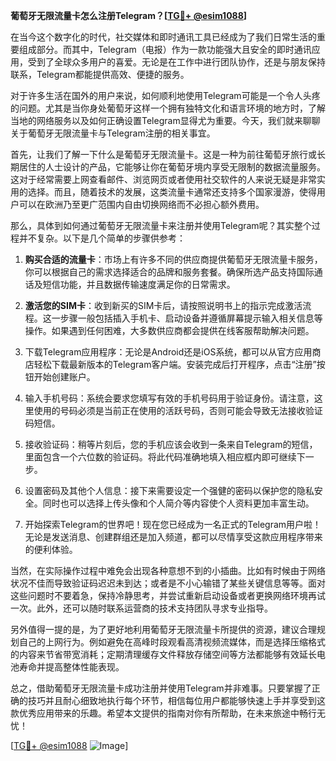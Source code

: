 **葡萄牙无限流量卡怎么注册Telegram？[[TG💪+ @esim1088](https://t.me/s/esim1088)]**

在当今这个数字化的时代，社交媒体和即时通讯工具已经成为了我们日常生活的重要组成部分。而其中，Telegram（电报）作为一款功能强大且安全的即时通讯应用，受到了全球众多用户的喜爱。无论是在工作中进行团队协作，还是与朋友保持联系，Telegram都能提供高效、便捷的服务。

对于许多生活在国外的用户来说，如何顺利地使用Telegram可能是一个令人头疼的问题。尤其是当你身处葡萄牙这样一个拥有独特文化和语言环境的地方时，了解当地的网络服务以及如何正确设置Telegram显得尤为重要。今天，我们就来聊聊关于葡萄牙无限流量卡与Telegram注册的相关事宜。

首先，让我们了解一下什么是葡萄牙无限流量卡。这是一种为前往葡萄牙旅行或长期居住的人士设计的产品，它能够让你在葡萄牙境内享受无限制的数据流量服务。这对于经常需要上网查看邮件、浏览网页或者使用社交软件的人来说无疑是非常实用的选择。而且，随着技术的发展，这类流量卡通常还支持多个国家漫游，使得用户可以在欧洲乃至更广范围内自由切换网络而不必担心额外费用。

那么，具体到如何通过葡萄牙无限流量卡来注册并使用Telegram呢？其实整个过程并不复杂。以下是几个简单的步骤供参考：

1. **购买合适的流量卡**：市场上有许多不同的供应商提供葡萄牙无限流量卡服务，你可以根据自己的需求选择适合的品牌和服务套餐。确保所选产品支持国际通话及短信功能，并且数据传输速度满足你的日常需求。

2. **激活您的SIM卡**：收到新买的SIM卡后，请按照说明书上的指示完成激活流程。这一步骤一般包括插入手机卡、启动设备并遵循屏幕提示输入相关信息等操作。如果遇到任何困难，大多数供应商都会提供在线客服帮助解决问题。

3. 下载Telegram应用程序：无论是Android还是iOS系统，都可以从官方应用商店轻松下载最新版本的Telegram客户端。安装完成后打开程序，点击“注册”按钮开始创建账户。

4. 输入手机号码：系统会要求您填写有效的手机号码用于验证身份。请注意，这里使用的号码必须是当前正在使用的活跃号码，否则可能会导致无法接收验证码短信。

5. 接收验证码：稍等片刻后，您的手机应该会收到一条来自Telegram的短信，里面包含一个六位数的验证码。将此代码准确地填入相应框内即可继续下一步。

6. 设置密码及其他个人信息：接下来需要设定一个强健的密码以保护您的隐私安全。同时也可以选择上传头像和个人简介等内容使个人资料更加丰富生动。

7. 开始探索Telegram的世界吧！现在您已经成为一名正式的Telegram用户啦！无论是发送消息、创建群组还是加入频道，都可以尽情享受这款应用程序带来的便利体验。

当然，在实际操作过程中难免会出现各种意想不到的小插曲。比如有时候由于网络状况不佳而导致验证码迟迟未到达；或者是不小心输错了某些关键信息等等。面对这些问题时不要着急，保持冷静思考，并尝试重新启动设备或者更换网络环境再试一次。此外，还可以随时联系运营商的技术支持团队寻求专业指导。

另外值得一提的是，为了更好地利用葡萄牙无限流量卡所提供的资源，建议合理规划自己的上网行为。例如避免在高峰时段观看高清视频流媒体，而是选择压缩格式的内容来节省带宽消耗；定期清理缓存文件释放存储空间等方法都能够有效延长电池寿命并提高整体性能表现。

总之，借助葡萄牙无限流量卡成功注册并使用Telegram并非难事。只要掌握了正确的技巧并且耐心细致地执行每个环节，相信每位用户都能够快速上手并享受到这款优秀应用带来的乐趣。希望本文提供的指南对你有所帮助，在未来旅途中畅行无忧！

[[TG💪+ @esim1088](https://t.me/s/esim1088) ![Image](https://i.postimg.cc/4NQfJmqS/Snipaste-2025-05-13-00-14-12.png)]